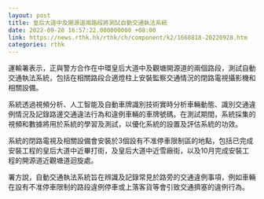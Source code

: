 ```yaml
---
layout: post
title: 皇后大道中及開源道兩路段將測試自動交通執法系統
date: 2022-09-28 16:57:22.000000000 +08:00
link: https://news.rthk.hk/rthk/ch/component/k2/1668818-20220928.htm
categories: rthk
---
```


運輸署表示，正與警方合作在中環皇后大道中及觀塘開源道的兩個路段，測試自動交通執法系統，包括在相關路段合適燈柱上安裝監察交通情況的閉路電視攝影機和相關設備。

系統透過視頻分析、人工智能及自動車牌識別技術實時分析車輛動態、識別交通違例情況及記錄路邊交通違法行為和違例車輛的車牌號碼。在測試期間，系統採集的視頻和數據將用於系統的學習及測試，以優化系統的設置及評估系統的功效。
 
系統的閉路電視及相關設備會安裝於3個設有不准停車限制區的地點，包括已完成安裝工程的皇后大道中近畢打街，及皇后大道中近雪廠街，以及10月完成安裝工程的開源道近觀塘道迴旋處。

署方說，自動交通執法系統旨在辨識及記錄常見於路旁的交通違例事項，例如車輛在設有不准停車限制的路段違例停車或上落客貨等會引致交通擠塞的違例行為。
